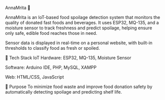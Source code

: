 AnnaMrita 🍱

AnnaMrita is an IoT-based food spoilage detection system that monitors the quality of donated fast foods and beverages. It uses ESP32, MQ-135, and a moisture sensor to track freshness and predict spoilage, helping ensure only safe, edible food reaches those in need.

Sensor data is displayed in real-time on a personal website, with built-in thresholds to classify food as fresh or spoiled.

🔧 Tech Stack
IoT Hardware: ESP32, MQ-135, Moisture Sensor

Software: Arduino IDE, PHP, MySQL, XAMPP

Web: HTML/CSS, JavaScript

🌱 Purpose
To minimize food waste and improve food donation safety by automatically detecting spoilage and predicting shelf life.
